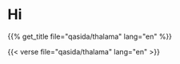 # Hi

{{% get_title  file="qasida/thalama" lang="en" %}}

{{< verse file="qasida/thalama" lang="en" >}}
